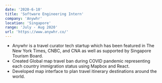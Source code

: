 ```yaml
---
date: '2020-6-10'
title: 'Software Engineering Intern'
company: 'Anywhr'
location: 'Singapore'
range: 'July - Aug 2020'
url: 'https://www.anywhr.co/'
---
```


- Anywhr is a travel curator tech startup which has been featured in The New York Times, CNBC, and CNA as well as supported by Singapore Tourism Board.
- Created Global map travel ban during COVID pandemic representing each country immigration status using Mapbox and React.
- Developed map interface to plan travel itinerary destinations around the world.
